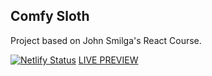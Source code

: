 ## Comfy Sloth
Project based on John Smilga's React Course.

[![Netlify Status](https://api.netlify.com/api/v1/badges/fa9da7c3-5d7f-48b1-9d04-e3b8f05e5b4d/deploy-status)](https://app.netlify.com/sites/krzano-comfysloth/deploys)
[LIVE PREVIEW](https://krzano-comfysloth.netlify.app/)
